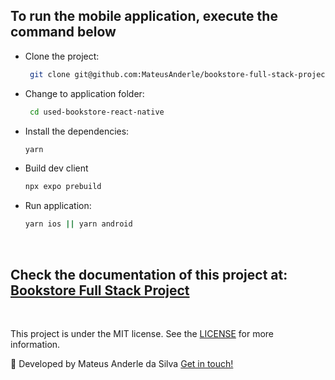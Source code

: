 ## To run the mobile application, execute the command below

- Clone the project:
  ```bash
   git clone git@github.com:MateusAnderle/bookstore-full-stack-project.git
  ```

- Change to application folder:
  ```bash
   cd used-bookstore-react-native 
  ```

- Install the dependencies:

  ```bash
  yarn
  ```

- Build dev client

  ```bash
  npx expo prebuild
  ```

- Run application:

  ```bash
  yarn ios || yarn android
  ```
&nbsp;

## Check the documentation of this project at: [Bookstore Full Stack Project](https://github.com/MateusAnderle/bookstore-full-stack-project)

&nbsp;

This project is under the MIT license. See the [LICENSE](https://github.com/MateusAnderle/bookstore-full-stack-project/blob/main/used-bookstore-react-native/LICENSE) for more information.

:rocket: Developed by Mateus Anderle da Silva [Get in touch!](https://www.linkedin.com/in/mateus-anderle-da-silva/)
